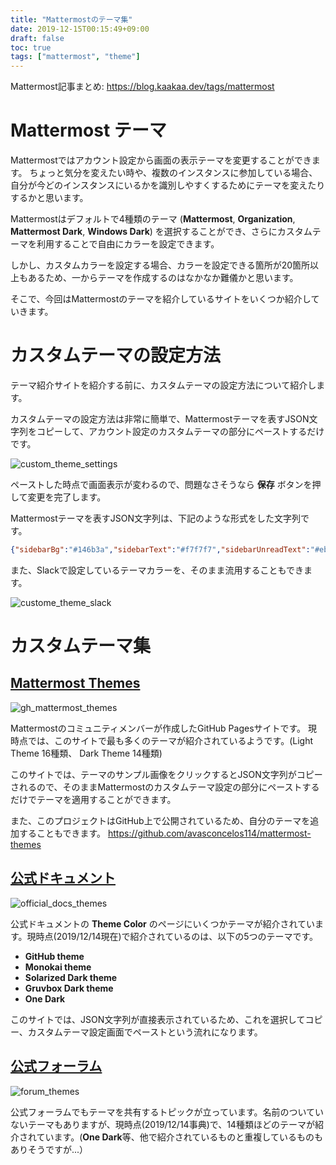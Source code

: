 ```yaml
---
title: "Mattermostのテーマ集"
date: 2019-12-15T00:15:49+09:00
draft: false
toc: true
tags: ["mattermost", "theme"]
---
```


Mattermost記事まとめ: https://blog.kaakaa.dev/tags/mattermost

# Mattermost テーマ

Mattermostではアカウント設定から画面の表示テーマを変更することができます。
ちょっと気分を変えたい時や、複数のインスタンスに参加している場合、自分が今どのインスタンスにいるかを識別しやすくするためにテーマを変えたりするかと思います。

Mattermostはデフォルトで4種類のテーマ (**Mattermost**, **Organization**, **Mattermost Dark**, **Windows Dark**) を選択することができ、さらにカスタムテーマを利用することで自由にカラーを設定できます。

しかし、カスタムカラーを設定する場合、カラーを設定できる箇所が20箇所以上もあるため、一からテーマを作成するのはなかなか難儀かと思います。

そこで、今回はMattermostのテーマを紹介しているサイトをいくつか紹介していきます。


# カスタムテーマの設定方法
テーマ紹介サイトを紹介する前に、カスタムテーマの設定方法について紹介します。

カスタムテーマの設定方法は非常に簡単で、Mattermostテーマを表すJSON文字列をコピーして、アカウント設定のカスタムテーマの部分にペーストするだけです。

![custom_theme_settings](https://blog.kaakaa.dev/images/posts/mattermost/MattermostThemes/custom_theme_settings.png)

ペーストした時点で画面表示が変わるので、問題なさそうなら **保存** ボタンを押して変更を完了します。

Mattermostテーマを表すJSON文字列は、下記のような形式をした文字列です。

```json
{"sidebarBg":"#146b3a","sidebarText":"#f7f7f7","sidebarUnreadText":"#eba828","sidebarTextHoverBg":"#de161a","sidebarTextActiveBorder":"#175b33","sidebarTextActiveColor":"#ffa900","sidebarHeaderBg":"#175b33","sidebarHeaderTextColor":"#f7f7f7","onlineIndicator":"#21e4a4","awayIndicator":"#eba828","dndIndicator":"#bb2528","mentionBj":"#de161a","mentionColor":"#ffa900","centerChannelBg":"#ffffff","centerChannelColor":"#333333","newMessageSeparator":"#ffa900","linkColor":"#016341","buttonBg":"#1c8c4c","buttonColor":"#ffffff","errorTextColor":"#bb2528","mentionHighlightBg":"#bb2528","mentionHighlightLink":"#ffa900","codeTheme":"solarized-light","mentionBg":"#de161a"}
```

また、Slackで設定しているテーマカラーを、そのまま流用することもできます。

![custome_theme_slack](https://blog.kaakaa.dev/images/posts/mattermost/MattermostThemes/custom_theme_slack.png)

# カスタムテーマ集

## [Mattermost Themes](https://avasconcelos114.github.io/mattermost-themes/)

![gh_mattermost_themes](https://blog.kaakaa.dev/images/posts/mattermost/MattermostThemes/gh_mattermost_themes.png)

Mattermostのコミュニティメンバーが作成したGitHub Pagesサイトです。
現時点では、このサイトで最も多くのテーマが紹介されているようです。(Light Theme 16種類、 Dark Theme 14種類)

このサイトでは、テーマのサンプル画像をクリックするとJSON文字列がコピーされるので、そのままMattermostのカスタムテーマ設定の部分にペーストするだけでテーマを適用することができます。

また、このプロジェクトはGitHub上で公開されているため、自分のテーマを追加することもできます。
https://github.com/avasconcelos114/mattermost-themes

## [公式ドキュメント](https://docs.mattermost.com/help/settings/theme-colors.html#custom-theme-examples)

![official_docs_themes](https://blog.kaakaa.dev/images/posts/mattermost/MattermostThemes/official_docs_themes.png)

公式ドキュメントの **Theme Color** のページにいくつかテーマが紹介されています。現時点(2019/12/14現在)で紹介されているのは、以下の5つのテーマです。

* **GitHub theme**
* **Monokai theme**
* **Solarized Dark theme**
* **Gruvbox Dark theme**
* **One Dark**

このサイトでは、JSON文字列が直接表示されているため、これを選択してコピー、カスタムテーマ設定画面でペーストという流れになります。

## [公式フォーラム](https://forum.mattermost.org/t/share-your-favorite-mattermost-theme-colors/1330)

![forum_themes](https://blog.kaakaa.dev/images/posts/mattermost/MattermostThemes/forum_themes.png)

公式フォーラムでもテーマを共有するトピックが立っています。名前のついていないテーマもありますが、現時点(2019/12/14事典)で、14種類ほどのテーマが紹介されています。(**One Dark**等、他で紹介されているものと重複しているものもありそうですが...）

